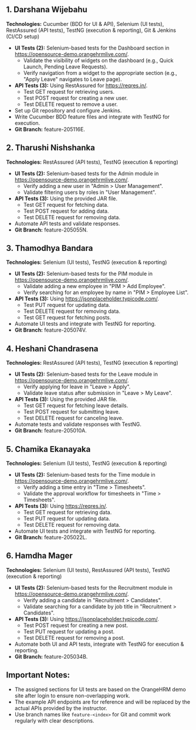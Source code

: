 <h2>1. Darshana Wijebahu</h2>
<p><strong>Technologies:</strong> Cucumber (BDD for UI & API), Selenium (UI tests), RestAssured (API tests), TestNG (execution & reporting), Git & Jenkins (CI/CD setup)</p>
<ul>
    <li><strong>UI Tests (2):</strong> Selenium-based tests for the Dashboard section in <a href="https://opensource-demo.orangehrmlive.com/">https://opensource-demo.orangehrmlive.com/</a>.
        <ul>
            <li>Validate the visibility of widgets on the dashboard (e.g., Quick Launch, Pending Leave Requests).</li>
            <li>Verify navigation from a widget to the appropriate section (e.g., "Apply Leave" navigates to Leave page).</li>
        </ul>
    </li>
    <li><strong>API Tests (3):</strong> Using RestAssured for <a href="https://reqres.in/">https://reqres.in/</a>.
        <ul>
            <li>Test GET request for retrieving users.</li>
            <li>Test POST request for creating a new user.</li>
            <li>Test DELETE request to remove a user.</li>
        </ul>
    </li>
    <li>Set up Git repository and configure Jenkins.</li>
    <li>Write Cucumber BDD feature files and integrate with TestNG for execution.</li>
    <li><strong>Git Branch:</strong> feature-205116E.</li>
</ul>

<h2>2. Tharushi Nishshanka</h2>
<p><strong>Technologies:</strong> RestAssured (API tests), TestNG (execution & reporting)</p>
<ul>
    <li><strong>UI Tests (2):</strong> Selenium-based tests for the Admin module in <a href="https://opensource-demo.orangehrmlive.com/">https://opensource-demo.orangehrmlive.com/</a>.
        <ul>
            <li>Verify adding a new user in "Admin > User Management".</li>
            <li>Validate filtering users by roles in "User Management".</li>
        </ul>
    </li>
    <li><strong>API Tests (3):</strong> Using the provided JAR file.
        <ul>
            <li>Test GET request for fetching data.</li>
            <li>Test POST request for adding data.</li>
            <li>Test DELETE request for removing data.</li>
        </ul>
    </li>
    <li>Automate API tests and validate responses.</li>
    <li><strong>Git Branch:</strong> feature-205055N.</li>
</ul>

<h2>3. Thamodhya Bandara</h2>
<p><strong>Technologies:</strong> Selenium (UI tests), TestNG (execution & reporting)</p>
<ul>
    <li><strong>UI Tests (2):</strong> Selenium-based tests for the PIM module in <a href="https://opensource-demo.orangehrmlive.com/">https://opensource-demo.orangehrmlive.com/</a>.
        <ul>
            <li>Validate adding a new employee in "PIM > Add Employee".</li>
            <li>Verify searching for an employee by name in "PIM > Employee List".</li>
        </ul>
    </li>
    <li><strong>API Tests (3):</strong> Using <a href="https://jsonplaceholder.typicode.com/">https://jsonplaceholder.typicode.com/</a>.
        <ul>
            <li>Test PUT request for updating data.</li>
            <li>Test DELETE request for removing data.</li>
            <li>Test GET request for fetching posts.</li>
        </ul>
    </li>
    <li>Automate UI tests and integrate with TestNG for reporting.</li>
    <li><strong>Git Branch:</strong> feature-205074V.</li>
</ul>

<h2>4. Heshani Chandrasena</h2>
<p><strong>Technologies:</strong> RestAssured (API tests), TestNG (execution & reporting)</p>
<ul>
    <li><strong>UI Tests (2):</strong> Selenium-based tests for the Leave module in <a href="https://opensource-demo.orangehrmlive.com/">https://opensource-demo.orangehrmlive.com/</a>.
        <ul>
            <li>Verify applying for leave in "Leave > Apply".</li>
            <li>Validate leave status after submission in "Leave > My Leave".</li>
        </ul>
    </li>
    <li><strong>API Tests (3):</strong> Using the provided JAR file.
        <ul>
            <li>Test GET request for fetching leave details.</li>
            <li>Test POST request for submitting leave.</li>
            <li>Test DELETE request for canceling leave.</li>
        </ul>
    </li>
    <li>Automate tests and validate responses with TestNG.</li>
    <li><strong>Git Branch:</strong> feature-205010A.</li>
</ul>

<h2>5. Chamika Ekanayaka</h2>
<p><strong>Technologies:</strong> Selenium (UI tests), TestNG (execution & reporting)</p>
<ul>
    <li><strong>UI Tests (2):</strong> Selenium-based tests for the Time module in <a href="https://opensource-demo.orangehrmlive.com/">https://opensource-demo.orangehrmlive.com/</a>.
        <ul>
            <li>Verify adding a time entry in "Time > Timesheets".</li>
            <li>Validate the approval workflow for timesheets in "Time > Timesheets".</li>
        </ul>
    </li>
    <li><strong>API Tests (3):</strong> Using <a href="https://reqres.in/">https://reqres.in/</a>.
        <ul>
            <li>Test GET request for retrieving data.</li>
            <li>Test PUT request for updating data.</li>
            <li>Test DELETE request for removing data.</li>
        </ul>
    </li>
    <li>Automate UI tests and integrate with TestNG for reporting.</li>
    <li><strong>Git Branch:</strong> feature-205022L.</li>
</ul>

<h2>6. Hamdha Mager</h2>
<p><strong>Technologies:</strong> Selenium (UI tests), RestAssured (API tests), TestNG (execution & reporting)</p>
<ul>
    <li><strong>UI Tests (2):</strong> Selenium-based tests for the Recruitment module in <a href="https://opensource-demo.orangehrmlive.com/">https://opensource-demo.orangehrmlive.com/</a>.
        <ul>
            <li>Verify adding a candidate in "Recruitment > Candidates".</li>
            <li>Validate searching for a candidate by job title in "Recruitment > Candidates".</li>
        </ul>
    </li>
    <li><strong>API Tests (3):</strong> Using <a href="https://jsonplaceholder.typicode.com/">https://jsonplaceholder.typicode.com/</a>.
        <ul>
            <li>Test POST request for creating a new post.</li>
            <li>Test PUT request for updating a post.</li>
            <li>Test DELETE request for removing a post.</li>
        </ul>
    </li>
    <li>Automate both UI and API tests, integrate with TestNG for execution & reporting.</li>
    <li><strong>Git Branch:</strong> feature-205034B.</li>
</ul>

<h2>Important Notes:</h2>
<ul>
    <li>The assigned sections for UI tests are based on the OrangeHRM demo site after login to ensure non-overlapping work.</li>
    <li>The example API endpoints are for reference and will be replaced by the actual APIs provided by the instructor.</li>
    <li>Use branch names like <code>feature-&lt;index&gt;</code> for Git and commit work regularly with clear descriptions.</li>
</ul>